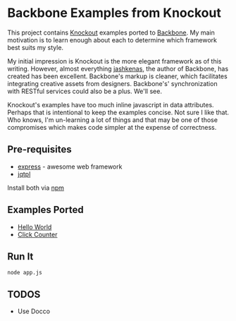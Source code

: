 # Backbone Examples from Knockout

This project contains [Knockout](http://knockoutjs.com) examples ported to 
[Backbone](https://documentcloud.github.com/backbone/). My main motivation
is to learn enough about each to determine which framework best suits my 
style.

My initial impression is Knockout is the more elegant
framework as of this writing. However, almost everything [jashkenas](https://github.com/jashkenas), 
the author of Backbone, has created has been excellent. Backbone's
markup is cleaner, which facilitates integrating creative
assets from designers. Backbone's' synchronization with RESTful services 
could also be a plus. We'll see.

Knockout's examples have too much inline javascript in data attributes. Perhaps that
is intentional to keep the examples concise. Not sure I like that. Who knows, I'm un-learning
a lot of things and that may be one of those compromises which makes code simpler at
the expense of correctness.

## Pre-requisites

* [express](https://github.com/visionmedia/express) - awesome web framework 
* [jqtpl](https://github.com/kof/node-jqtpl)

Install both via [npm](https://github.com/isaacs/npm)


## Examples Ported

* [Hello World](backbone-knockout-examples/tree/master/views/examples/hello-world.jqtpl)
* [Click Counter](backbone-knocout-examples/tree/master/views/examples/click-counter.jqtpl)

## Run It

    node app.js

## TODOS

* Use Docco
